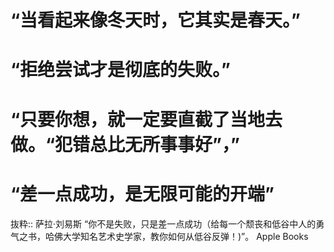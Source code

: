 # “当看起来像冬天时，它其实是春天。”

# “拒绝尝试才是彻底的失败。”

# “只要你想，就一定要直截了当地去做。“犯错总比无所事事好”，”

# “差一点成功，是无限可能的开端”

抜粋:: 萨拉·刘易斯  “你不是失败，只是差一点成功（给每一个颓丧和低谷中人的勇气之书，哈佛大学知名艺术史学家，教你如何从低谷反弹！)”。 Apple Books  
